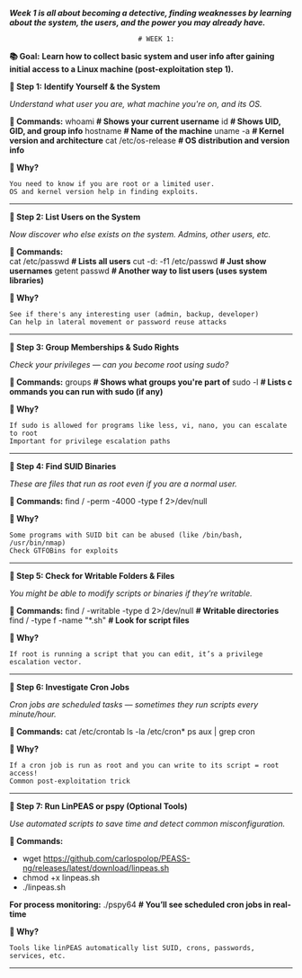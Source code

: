 _**Week 1 is all about becoming a detective, finding weaknesses by learning about the system, the users, and the power you may already have.**_

                                    # WEEK 1:

**📚 Goal:** **Learn how to collect basic system and user info after gaining initial access to a Linux machine (post-exploitation step 1).**

**🔹 Step 1:** **Identify Yourself & the System**

   _Understand what user you are, what machine you're on, and its OS._

   **🔧 Commands:**
whoami                  **# Shows your current username**
id                      **# Shows UID, GID, and group info**
hostname                **# Name of the machine**
uname -a                **# Kernel version and architecture**
cat /etc/os-release     **# OS distribution and version info**

**🧠 Why?**

    You need to know if you are root or a limited user.
    OS and kernel version help in finding exploits.
___________________________________________________________________________________________
**🔹 Step 2: List Users on the System**
   
  _Now discover who else exists on the system. Admins, other users, etc._

  **🔧 Commands:**  
cat /etc/passwd          **# Lists all users**
cut -d: -f1 /etc/passwd  **# Just show usernames**
getent passwd            **# Another way to list users (uses system libraries)**

**🧠 Why?**

    See if there's any interesting user (admin, backup, developer)
    Can help in lateral movement or password reuse attacks
___________________________________________________________________________________________
**🔹 Step 3: Group Memberships & Sudo Rights**

  _Check your privileges — can you become root using sudo?_

   **🔧 Commands:**
groups      **# Shows what groups you're part of**
sudo -l     **# Lists c ommands you can run with sudo (if any)**

**🧠 Why?**

    If sudo is allowed for programs like less, vi, nano, you can escalate to root
    Important for privilege escalation paths
___________________________________________________________________________________________
**🔹 Step 4: Find SUID Binaries**

  _These are files that run as root even if you are a normal user._

  **🔧 Commands:**
find / -perm -4000 -type f 2>/dev/null

**🧠 Why?**

    Some programs with SUID bit can be abused (like /bin/bash, /usr/bin/nmap)
    Check GTFOBins for exploits
___________________________________________________________________________________________
**🔹 Step 5: Check for Writable Folders & Files**

  _You might be able to modify scripts or binaries if they’re writable._

 **🔧 Commands:**
find / -writable -type d 2>/dev/null    **# Writable directories**
find / -type f -name "*.sh"             **# Look for script files**

**🧠 Why?**

    If root is running a script that you can edit, it’s a privilege escalation vector.
___________________________________________________________________________________________
**🔹 Step 6: Investigate Cron Jobs**

  _Cron jobs are scheduled tasks — sometimes they run scripts every minute/hour._

 **🔧 Commands:**
cat /etc/crontab
ls -la /etc/cron*
ps aux | grep cron

**🧠 Why?**

    If a cron job is run as root and you can write to its script = root access!
    Common post-exploitation trick
___________________________________________________________________________________________
**🔹 Step 7: Run LinPEAS or pspy (Optional Tools)**

   _Use automated scripts to save time and detect common misconfiguration._

 **🔧 Commands:**
- wget https://github.com/carlospolop/PEASS-ng/releases/latest/download/linpeas.sh
- chmod +x linpeas.sh
- ./linpeas.sh

 **For process monitoring:**
./pspy64       **# You’ll see scheduled cron jobs in real-time**

**🧠 Why?**

    Tools like linPEAS automatically list SUID, crons, passwords, services, etc.
___________________________________________________________________________________________


